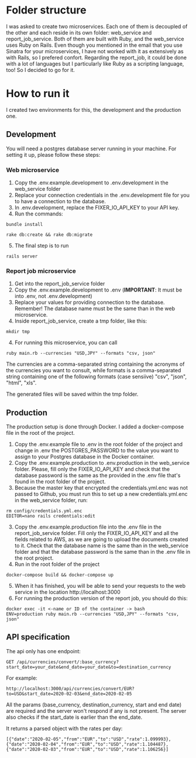 # Folder structure

I was asked to create two microservices. Each one of them is decoupled of the other and each reside in its own folder: web_service and report_job_service. Both of them are built with Ruby, and the web_service uses Ruby on Rails. Even though you mentioned in the email that you use Sinatra for your microservices, I have not worked with it as extensively as with Rails, so I prefered confort. Regarding the report_job, it could be done with a lot of languages but I particularly like Ruby as a scripting language, too! So I decided to go for it.

# How to run it
I created two environments for this, the development and the production one. 

## Development
You will need a postgres database server running in your machine. For setting it up, please follow these steps:

### Web microservice

1. Copy the .env.example.development to .env.development in the web_service folder
2. Replace your connection credentials in the .env.development file for you to have a connection to the database.
3. In .env.development, replace the FIXER_IO_API_KEY to your API key.
4. Run the commands: 
```
bundle install

rake db:create && rake db:migrate
```
5. The final step is to run 
```
rails server
```

### Report job microservice
1. Get into the report_job_service folder
2. Copy the .env.example.development to .env (<b>IMPORTANT</b>: It must be into .env, not .env.development)
3. Replace your values for providing connection to the database. Remember! The database name must be the same than in the web microservice. 
4. Inside report_job_service, create a tmp folder, like this:
```
mkdir tmp
```
4. For running this microservice, you can call 
```
ruby main.rb --currencies "USD,JPY" --formats "csv, json"
```

The currencies are a comma-separated string containing the acronyms of the currencies you want to consult, while formats is a comma-separated string containing one of the following formats (case sensiive) "csv", "json", "html", "xls".

The generated files will be saved within the tmp folder.


## Production
The production setup is done through Docker. I added a docker-compose file in the root of the project. 

1. Copy the .env.example file to .env in the root folder of the project and change in .env the POSTGRES_PASSWORD to the value you want to assign to your Postgres database in the Docker container. 
2. Copy the .env.example.production to .env.production in the web_service folder. Please, fill only the FIXER_IO_API_KEY and check that the database password is the same as the provided in the .env file that's found in the root folder of the project.
3. Because the master key that encrypted the credentials.yml.enc was not passed to Github, you must run this to set up a new credentials.yml.enc in the web_service folder, run: 
```
rm config/credentials.yml.enc
EDITOR=nano rails credentials:edit
```

3. Copy the .env.example.production file into the .env file in the report_job_service folder. Fill only the FIXER_IO_API_KEY and all the fields related to AWS, as we are going to upload the documents created to it. Check that the database name is the same than in the web_service folder and that the database password is the same than in the .env file in the root project.
4. Run in the root folder of the project
```
docker-compose build && docker-compose up
```
5. When it has finished, you will be able to send your requests to the web service in the location http://localhost:3000 
6. For running the production version of the report job, you should do this:
```
docker exec -it <-name or ID of the container -> bash
ENV=production ruby main.rb --currencies "USD,JPY" --formats "csv, json"
```

## API specification
The api only has one endpoint:
```
GET /api/currencies/convert/:base_currency?start_date=your_date&end_date=your_date&to=destination_currency
```

For example: 
```
http://localhost:3000/api/currencies/convert/EUR?to=USD&start_date=2020-02-03&end_date=2020-02-05
```

All the params (base_currency, destination_currency, start and end date) are required and the server won't respond if any is not present. The server also checks if the start_date is earlier than the end_date.

It returns a parsed object with the rates per day:
```
[{"date":"2020-02-05","from":"EUR","to":"USD","rate":1.099993},{"date":"2020-02-04","from":"EUR","to":"USD","rate":1.104487},{"date":"2020-02-03","from":"EUR","to":"USD","rate":1.106256}]
```

